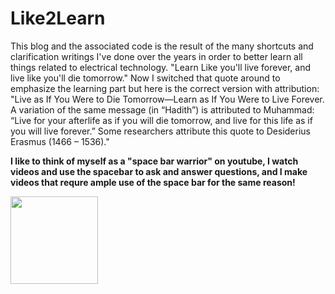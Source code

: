 # Like2Learn

This blog and the associated code is the result of the many shortcuts and clarification writings I've done over the years in order to better learn all things related to electrical technology. 
"Learn Like you'll live forever, and live like you'll die tomorrow." Now I switched that quote around to emphasize the learning part but here is the correct version with attribution: "Live as If You Were to Die Tomorrow—Learn as If You Were to Live Forever. A variation of the same message (in “Hadith”) is attributed to Muhammad: “Live for your afterlife as if you will die tomorrow, and live for this life as if you will live forever.” Some researchers attribute this quote to Desiderius Erasmus (1466 – 1536)."

<b>I like to think of myself as a "space bar warrior" on youtube, I watch videos and use the spacebar to ask and answer questions, and I make videos that requre ample use of the space bar for the same reason! </b>


<img src="images/awesome.jpg" width="140" height="140">
